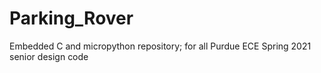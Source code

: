 # Parking_Rover
Embedded C and micropython repository; for all Purdue ECE Spring 2021 senior design code

